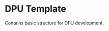 DPU Template
============================================
 
Contains basic structure for DPU development.

